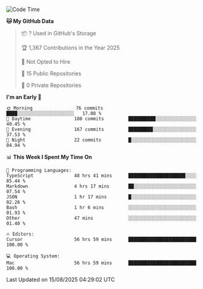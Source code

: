 <!--START_SECTION:waka-->
![Code Time](http://img.shields.io/badge/Code%20Time-7%2C594%20hrs%2045%20mins-blue)

**🐱 My GitHub Data** 

> 📦 ? Used in GitHub's Storage 
 > 
> 🏆 1,367 Contributions in the Year 2025
 > 
> 🚫 Not Opted to Hire
 > 
> 📜 15 Public Repositories 
 > 
> 🔑 0 Private Repositories 
 > 
**I'm an Early 🐤** 

```text
🌞 Morning                76 commits          ████░░░░░░░░░░░░░░░░░░░░░   17.08 % 
🌆 Daytime                180 commits         ██████████░░░░░░░░░░░░░░░   40.45 % 
🌃 Evening                167 commits         █████████░░░░░░░░░░░░░░░░   37.53 % 
🌙 Night                  22 commits          █░░░░░░░░░░░░░░░░░░░░░░░░   04.94 % 
```


📊 **This Week I Spent My Time On** 

```text
💬 Programming Languages: 
TypeScript               48 hrs 41 mins      █████████████████████░░░░   85.44 % 
Markdown                 4 hrs 17 mins       ██░░░░░░░░░░░░░░░░░░░░░░░   07.54 % 
JSON                     1 hr 17 mins        █░░░░░░░░░░░░░░░░░░░░░░░░   02.26 % 
Bash                     1 hr 6 mins         ░░░░░░░░░░░░░░░░░░░░░░░░░   01.93 % 
Other                    47 mins             ░░░░░░░░░░░░░░░░░░░░░░░░░   01.40 % 

🔥 Editors: 
Cursor                   56 hrs 59 mins      █████████████████████████   100.00 % 

💻 Operating System: 
Mac                      56 hrs 59 mins      █████████████████████████   100.00 % 
```


 Last Updated on 15/08/2025 04:29:02 UTC
<!--END_SECTION:waka-->


